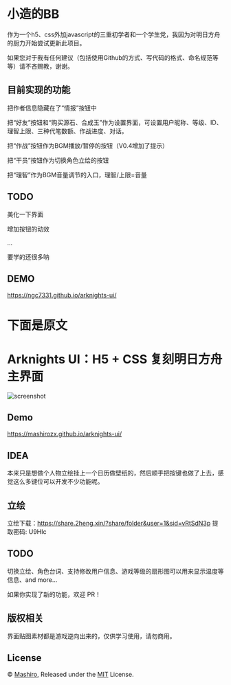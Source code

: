 # 小造的BB
作为一个h5、css外加javascript的三重初学者和一个学生党，我因为对明日方舟的厨力开始尝试更新此项目。

如果您对于我有任何建议（包括使用Github的方式、写代码的格式、命名规范等等）请不吝赐教，谢谢。

## 目前实现的功能
把作者信息隐藏在了“情报”按钮中

把“好友”按钮和“购买源石、合成玉”作为设置界面，可设置用户昵称、等级、ID、理智上限、三种代笔数额、作战进度、对话。

把“作战”按钮作为BGM播放/暂停的按钮（V0.4增加了提示）

把“干员”按钮作为切换角色立绘的按钮

把“理智”作为BGM音量调节的入口，理智/上限=音量

## TODO
美化一下界面

增加按钮的动效

...

要学的还很多呐

## DEMO
<https://ngc7331.github.io/arknights-ui/>

# 下面是原文
# Arknights UI：H5 + CSS 复刻明日方舟主界面
![screenshot](screenshot.png)

## Demo
<https://mashirozx.github.io/arknights-ui/>

## IDEA
本来只是想做个人物立绘挂上一个日历做壁纸的，然后顺手把按键也做了上去，感觉这么多键位可以开发不少功能呢。

## 立绘
立绘下载：<https://share.2heng.xin/?share/folder&user=1&sid=vRtSdN3p> 提取密码: U9HIc

## TODO
切换立绘、角色台词、支持修改用户信息、游戏等级的扇形图可以用来显示温度等信息、and more...

如果你实现了新的功能，欢迎 PR！

## 版权相关
界面贴图素材都是游戏逆向出来的，仅供学习使用，请勿商用。

## License
© [Mashiro](https://github.com/mashirozx/), Released under the [MIT](https://github.com/mashirozx/arknights-ui/blob/master/LICENSE) License.
